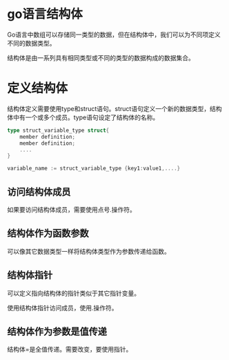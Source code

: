# go语言结构体

Go语言中数组可以存储同一类型的数据，但在结构体中，我们可以为不同项定义不同的数据类型。

结构体是由一系列具有相同类型或不同的类型的数据构成的数据集合。

# 定义结构体

结构体定义需要使用type和struct语句。struct语句定义一个新的数据类型，结构体中有一个或多个成员。type语句设定了结构体的名称。

```go
type struct_variable_type struct{
    member definition;
    member definition;
    ....
}

variable_name := struct_variable_type {key1:value1,....}
```

## 访问结构体成员

如果要访问结构体成员，需要使用点号.操作符。

## 结构体作为函数参数

可以像其它数据类型一样将结构体类型作为参数传递给函数。

## 结构体指针

可以定义指向结构体的指针类似于其它指针变量。

使用结构体指针访问成员，使用.操作符。

## 结构体作为参数是值传递

结构体=是全值传递。需要改变，要使用指针。
